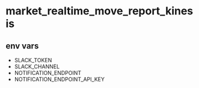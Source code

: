 # market_realtime_move_report_kinesis

## env vars

* SLACK_TOKEN
* SLACK_CHANNEL
* NOTIFICATION_ENDPOINT
* NOTIFICATION_ENDPOINT_API_KEY